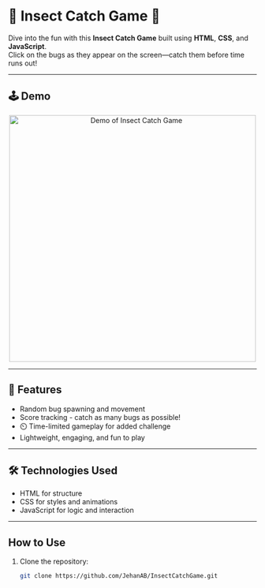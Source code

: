# 🐞 Insect Catch Game 🎯

Dive into the fun with this **Insect Catch Game** built using **HTML**, **CSS**, and **JavaScript**.  
Click on the bugs as they appear on the screen—catch them before time runs out!

---

## 🕹️ Demo 

<p align="center">
  <img src="demo.gif" alt="Demo of Insect Catch Game" width="500"/>
</p>

---

## 🌟 Features 
-  Random bug spawning and movement  
-  Score tracking - catch as many bugs as possible!  
- ⏲️ Time-limited gameplay for added challenge  
-  Lightweight, engaging, and fun to play  

---

## 🛠️ Technologies Used 
-  HTML for structure  
-  CSS for styles and animations  
-  JavaScript for logic and interaction  

---

##  How to Use
1. Clone the repository:
   ```bash
   git clone https://github.com/JehanAB/InsectCatchGame.git
